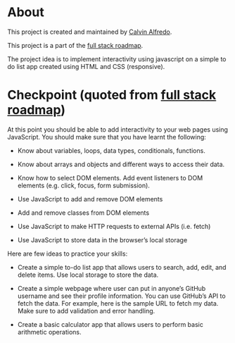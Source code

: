 # About 
This project is created and maintained by [Calvin Alfredo](https://blog.oopchi.me).

This project is a part of the [full stack roadmap](https://roadmap.sh/full-stack).

The project idea is to implement interactivity using javascript on a simple to do list app created using HTML and CSS (responsive).

# Checkpoint (quoted from [full stack roadmap](https://roadmap.sh/full-stack))

At this point you should be able to add interactivity to your web pages using JavaScript. You should make sure that you have learnt the following:

* Know about variables, loops, data types, conditionals, functions.

* Know about arrays and objects and different ways to access their data.

* Know how to select DOM elements.
Add event listeners to DOM elements (e.g. click, focus, form submission).

* Use JavaScript to add and remove DOM elements

* Add and remove classes from DOM elements
* Use JavaScript to make HTTP requests to external APIs (i.e. fetch)
* Use JavaScript to store data in the browser’s local storage

Here are few ideas to practice your skills:

* Create a simple to-do list app that allows users to search, add, edit, and delete items. Use local storage to store the data.

* Create a simple webpage where user can put in anyone’s GitHub username and see their profile information. You can use GitHub’s API to fetch the data. For example, here is the sample URL to fetch my data. Make sure to add validation and error handling.

* Create a basic calculator app that allows users to perform basic arithmetic operations.